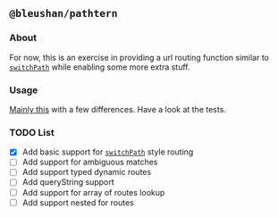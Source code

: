 ## `@bleushan/pathtern`

### About

For now, this is an exercise in providing a url routing function similar to
[`switchPath`][1] while enabling some more extra stuff.

### Usage

[Mainly this][2] with a few differences. Have a look at the tests.

### TODO List

- [x] Add basic support for [`switchPath`][1] style routing
- [ ] Add support for ambiguous matches
- [ ] Add support typed dynamic routes
- [ ] Add queryString support
- [ ] Add support for array of routes lookup
- [ ] Add support nested for routes

[1]: https://github.com/staltz/switch-path
[2]: https://github.com/staltz/switch-path#usage
